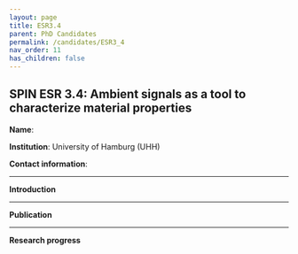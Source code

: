 ```yaml
---
layout: page
title: ESR3.4
parent: PhD Candidates
permalink: /candidates/ESR3_4
nav_order: 11
has_children: false
---
```


## SPIN ESR 3.4: Ambient signals as a tool to characterize material properties

__Name__:          

__Institution__: University of Hamburg (UHH)

__Contact information__: 

---
__Introduction__


---
__Publication__


---
__Research progress__





